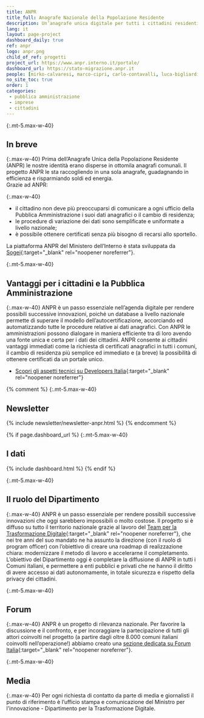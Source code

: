 ```yaml
---
title: ANPR
title_full: Anagrafe Nazionale della Popolazione Residente
description: Un’anagrafe unica digitale per tutti i cittadini residenti negli oltre ottomila Comuni in Italia
lang: it
layout: page-project
dashboard_daily: true
ref: anpr
logo: anpr.png
child_of_ref: progetti
project_url: https://www.anpr.interno.it/portale/
dashboard_url: https://stato-migrazione.anpr.it
people: [mirko-calvaresi, marco-cipri, carlo-contavalli, luca-bigliardi, giuseppe-pasceri, elisabetta-pique]
no_site_toc: true
order: 1
categories:
 - pubblica amministrazione
 - imprese
 - cittadini
---
```


{:.mt-5.max-w-40}
## In breve

{:.max-w-40}
Prima dell’Anagrafe Unica della Popolazione Residente (ANPR) le nostre identità erano disperse in ottomila anagrafi comunali. Il progetto ANPR le sta raccogliendo in una sola anagrafe, guadagnando in efficienza e risparmiando soldi ed energia.  
Grazie ad ANPR:

{:.max-w-40}
* il cittadino non deve più preoccuparsi di comunicare a ogni ufficio della Pubblica Amministrazione i suoi dati anagrafici o il cambio di residenza;
* le procedure di variazione dei dati sono semplificate e uniformate a livello nazionale;
* è possibile ottenere certificati senza più bisogno di recarsi allo sportello.

La piattaforma ANPR del Ministero dell’Interno è stata sviluppata da [Sogei](http://www.sogei.it/){:target="_blank" rel="noopener noreferrer"}.

{:.mt-5.max-w-40}
## Vantaggi per i cittadini e la Pubblica Amministrazione

{:.max-w-40}
ANPR è un passo essenziale nell’agenda digitale per rendere possibili successive innovazioni, poiché un database a livello nazionale permette di superare il modello dell’autocertificazione, accorciando ed automatizzando tutte le procedure relative ai dati anagrafici.
Con ANPR le amministrazioni possono dialogare in maniera efficiente tra di loro avendo una fonte unica e certa per i dati dei cittadini. ANPR consente ai cittadini vantaggi immediati come la richiesta di certificati anagrafici in tutti i comuni, il cambio di residenza più semplice ed immediato e (a breve) la possibilità di ottenere certificati da un portale unico.

* [Scopri gli aspetti tecnici su Developers Italia](https://developers.italia.it/it/anpr/){:target="_blank" rel="noopener noreferrer"}

{% comment %}
{:.mt-5.max-w-40}
## Newsletter

{% include newsletter/newsletter-anpr.html %}
{% endcomment %}

{% if page.dashboard_url %}
{:.mt-5.max-w-40}
## I dati

{% include dashboard.html %}
{% endif %}

{:.mt-5.max-w-40}
## Il ruolo del Dipartimento

{:.max-w-40}
ANPR è un passo essenziale per rendere possibili successive innovazioni che oggi sarebbero impossibili o molto costose. Il progetto si è diffuso su tutto il territorio nazionale grazie al lavoro del [Team per la Trasformazione Digitale](https://teamdigitale.governo.it/){:target="_blank" rel="noopener noreferrer"}, che nei tre anni del suo mandato ne ha assunto la direzione (con il ruolo di program officer) con l’obiettivo di creare una roadmap di realizzazione chiara: modernizzare il metodo di lavoro e accelerarne il completamento.  
L’obiettivo del Dipartimento oggi è completare la diffusione di ANPR in tutti i Comuni italiani, e permettere a enti pubblici e privati che ne hanno il diritto di avere accesso ai dati autonomamente, in totale sicurezza e rispetto della privacy dei cittadini.

{:.mt-5.max-w-40}
## Forum

{:.max-w-40}
ANPR è un progetto di rilevanza nazionale. Per favorire la discussione e il confronto, e per incoraggiare la partecipazione di tutti gli attori coinvolti nel progetto (a partire dagli oltre 8.000 comuni italiani coinvolti nell’operazione!) abbiamo creato una [sezione dedicata su Forum Italia](https://forum.italia.it/c/anpr){:target="_blank" rel="noopener noreferrer"}.

{:.mt-5.max-w-40}
## Media

{:.max-w-40}
Per ogni richiesta di contatto da parte di media e giornalisti il punto di riferimento è l’ufficio stampa e comunicazione del Ministro per l'innovazione - Dipartimento per la Trasformazione Digitale.

